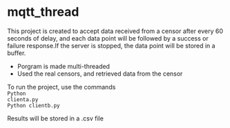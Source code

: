 # mqtt_thread
This project is created to accept data received from a censor after every 60 seconds of delay, and each data point will be followed by a success or failure response.If the server is stopped, the data point will be stored in a buffer.

<ul>
  <li>Porgram is made multi-threaded</li>
  <li>Used the real censors, and retrieved data from the censor</li>
</ul>

To run the project, use the commands <br>
<code>Python clienta.py</code> <br>
<code>Python clientb.py</code> <br>

Results will be stored in a .csv file
